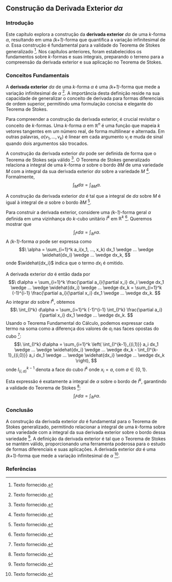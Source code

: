 ## Construção da Derivada Exterior $d\alpha$

### Introdução
Este capítulo explora a construção da **derivada exterior** $d\alpha$ de uma *k*-forma $\alpha$, resultando em uma *(k+1)*-forma que quantifica a variação infinitesimal de $\alpha$. Essa construção é fundamental para a validade do Teorema de Stokes generalizado [^1]. Nos capítulos anteriores, foram estabelecidos os fundamentos sobre *k*-formas e suas integrais, preparando o terreno para a compreensão da derivada exterior e sua aplicação no Teorema de Stokes.

### Conceitos Fundamentais
A **derivada exterior** $d\alpha$ de uma *k*-forma $\alpha$ é uma *(k+1)*-forma que mede a variação infinitesimal de $\alpha$ [^1]. A importância desta definição reside na sua capacidade de generalizar o conceito de derivada para formas diferenciais de ordem superior, permitindo uma formulação concisa e elegante do Teorema de Stokes.

Para compreender a construção da derivada exterior, é crucial revisitar o conceito de *k*-formas. Uma *k*-forma $\alpha$ em $\mathbb{R}^n$ é uma função que mapeia *k* vetores tangentes em um número real, de forma multilinear e alternada. Em outras palavras, $\alpha(v_1, ..., v_k)$ é linear em cada argumento $v_i$ e muda de sinal quando dois argumentos são trocados.

A construção da derivada exterior $d\alpha$ pode ser definida de forma que o Teorema de Stokes seja válido [^1]. O Teorema de Stokes generalizado relaciona a integral de uma *k*-forma $\alpha$ sobre o bordo $\partial M$ de uma variedade *M* com a integral da sua derivada exterior $d\alpha$ sobre a variedade *M* [^1]. Formalmente,
$$\
\int_M d\alpha = \int_{\partial M} \alpha.
$$

A construção da derivada exterior $d\alpha$ é tal que a integral de $d\alpha$ sobre $M$ é igual à integral de $\alpha$ sobre o bordo $\partial M$ [^1].

Para construir a derivada exterior, considere uma *(k-1)*-forma geral $\alpha$ definida em uma vizinhança do *k*-cubo unitário $I^k$ em $\mathbb{R}^k$ [^1]. Queremos mostrar que
$$\
\int_{I^k} d\alpha = \int_{\partial I^k} \alpha.
$$
A *(k-1)*-forma $\alpha$ pode ser expressa como
$$\
\alpha = \sum_{i=1}^k a_i(x_1, ..., x_k) dx_1 \wedge ... \wedge \widehat{dx_i} \wedge ... \wedge dx_k,
$$
onde $\widehat{dx_i}$ indica que o termo $dx_i$ é omitido.

A derivada exterior $d\alpha$ é então dada por
$$\
d\alpha = \sum_{i=1}^k \frac{\partial a_i}{\partial x_i} dx_i \wedge dx_1 \wedge ... \wedge \widehat{dx_i} \wedge ... \wedge dx_k = \sum_{i=1}^k (-1)^{i-1} \frac{\partial a_i}{\partial x_i} dx_1 \wedge ... \wedge dx_k.
$$
Ao integrar $d\alpha$ sobre $I^k$, obtemos
$$\
\int_{I^k} d\alpha = \sum_{i=1}^k (-1)^{i-1} \int_{I^k} \frac{\partial a_i}{\partial x_i} dx_1 \wedge ... \wedge dx_k.
$$
Usando o Teorema Fundamental do Cálculo, podemos expressar cada termo na soma como a diferença dos valores de $a_i$ nas faces opostas do cubo [^1]:
$$\
\int_{I^k} d\alpha = \sum_{i=1}^k \left( \int_{I^{k-1}_{(i,1)}} a_i dx_1 \wedge ... \wedge \widehat{dx_i} \wedge ... \wedge dx_k - \int_{I^{k-1}_{(i,0)}} a_i dx_1 \wedge ... \wedge \widehat{dx_i} \wedge ... \wedge dx_k \right),
$$
onde $I^{k-1}_{(i,a)}$ denota a face do cubo $I^k$ onde $x_i = a$, com $a \in \{0, 1\}$.

Esta expressão é exatamente a integral de $\alpha$ sobre o bordo de $I^k$, garantindo a validade do Teorema de Stokes [^1]:
$$\
\int_{I^k} d\alpha = \int_{\partial I^k} \alpha.
$$

### Conclusão

A construção da derivada exterior $d\alpha$ é fundamental para o Teorema de Stokes generalizado, permitindo relacionar a integral de uma *k*-forma sobre uma variedade com a integral da sua derivada exterior sobre o bordo dessa variedade [^1]. A definição da derivada exterior é tal que o Teorema de Stokes se mantém válido, proporcionando uma ferramenta poderosa para o estudo de formas diferenciais e suas aplicações. A derivada exterior $d\alpha$ é uma *(k+1)*-forma que mede a variação infinitesimal de $\alpha$ [^1].

### Referências
[^1]: Texto fornecido.
<!-- END -->